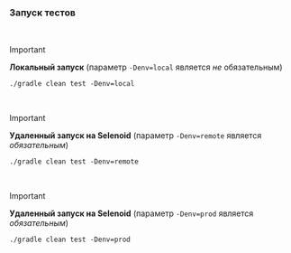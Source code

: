 ### Запуск тестов

<br>

> [!IMPORTANT]
> **Локальный запуск** (параметр `-Denv=local` является *не* обязательным)
> ```
> ./gradle clean test -Denv=local
> ```

<br>

> [!IMPORTANT]
> **Удаленный запуск на Selenoid** (параметр `-Denv=remote` является *обязательным*)
> ```
> ./gradle clean test -Denv=remote
> ```

<br>

> [!IMPORTANT]
> **Удаленный запуск на Selenoid** (параметр `-Denv=prod` является *обязательным*)
> ```
> ./gradle clean test -Denv=prod
> ```
